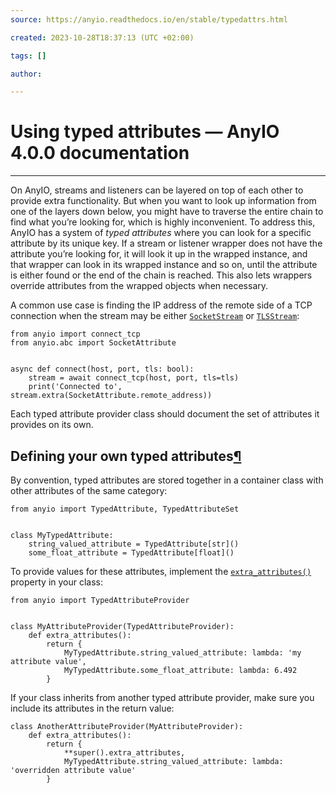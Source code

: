 ```yaml
---
source: https://anyio.readthedocs.io/en/stable/typedattrs.html

created: 2023-10-28T18:37:13 (UTC +02:00)

tags: []

author: 

---
```


# Using typed attributes — AnyIO 4.0.0 documentation
---
On AnyIO, streams and listeners can be layered on top of each other to provide extra functionality. But when you want to
look up information from one of the layers down below, you might have to traverse the entire chain to find what you’re
looking for, which is highly inconvenient. To address this, AnyIO has a system of _typed attributes_ where you can look
for a specific attribute by its unique key. If a stream or listener wrapper does not have the attribute you’re looking
for, it will look it up in the wrapped instance, and that wrapper can look in its wrapped instance and so on, until the
attribute is either found or the end of the chain is reached. This also lets wrappers override attributes from the
wrapped objects when necessary.

A common use case is finding the IP address of the remote side of a TCP connection when the stream may be
either [`SocketStream`](https://anyio.readthedocs.io/en/stable/api.html#anyio.abc.SocketStream "anyio.abc.SocketStream")
or [`TLSStream`](https://anyio.readthedocs.io/en/stable/api.html#anyio.streams.tls.TLSStream "anyio.streams.tls.TLSStream"):

```
from anyio import connect_tcp
from anyio.abc import SocketAttribute


async def connect(host, port, tls: bool):
    stream = await connect_tcp(host, port, tls=tls)
    print('Connected to', stream.extra(SocketAttribute.remote_address))

```

Each typed attribute provider class should document the set of attributes it provides on its own.

## Defining your own typed attributes[¶](https://anyio.readthedocs.io/en/stable/typedattrs.html#defining-your-own-typed-attributes "Link to this heading")

By convention, typed attributes are stored together in a container class with other attributes of the same category:

```
from anyio import TypedAttribute, TypedAttributeSet


class MyTypedAttribute:
    string_valued_attribute = TypedAttribute[str]()
    some_float_attribute = TypedAttribute[float]()

```

To provide values for these attributes, implement
the [`extra_attributes()`](https://anyio.readthedocs.io/en/stable/api.html#anyio.TypedAttributeProvider.extra_attributes "anyio.TypedAttributeProvider.extra_attributes")
property in your class:

```
from anyio import TypedAttributeProvider


class MyAttributeProvider(TypedAttributeProvider):
    def extra_attributes():
        return {
            MyTypedAttribute.string_valued_attribute: lambda: 'my attribute value',
            MyTypedAttribute.some_float_attribute: lambda: 6.492
        }

```

If your class inherits from another typed attribute provider, make sure you include its attributes in the return value:

```
class AnotherAttributeProvider(MyAttributeProvider):
    def extra_attributes():
        return {
            **super().extra_attributes,
            MyTypedAttribute.string_valued_attribute: lambda: 'overridden attribute value'
        }

```
